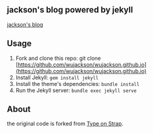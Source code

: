 ## jackson's blog powered by jekyll

[jackson's blog](https://wujackson.github.io)

## Usage

1. Fork and clone this repo: git clone [https://github.com/wujackson/wujackson.github.io](https://github.com/wujackson/wujackson.github.io)
2. Install Jekyll: `gem install jekyll`
3. Install the theme's dependencies: `bundle install`
4. Run the Jekyll server: `bundle exec jekyll serve`


## About

the original code is forked from [Type on Strap](https://github.com/Sylhare/Type-on-Strap).
